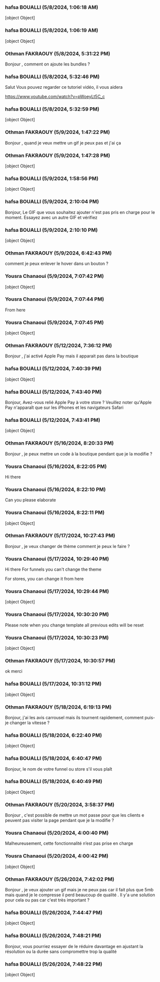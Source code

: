 ### hafsa BOUALLI (5/8/2024, 1:06:18 AM)

[object Object]

### hafsa BOUALLI (5/8/2024, 1:06:19 AM)

[object Object]

### Othman FAKRAOUY (5/8/2024, 5:31:22 PM)

Bonjour , comment on ajoute les bundles ?

### hafsa BOUALLI (5/8/2024, 5:32:46 PM)

Salut 
Vous pouvez regarder ce tutoriel vidéo, il vous aidera 

https://www.youtube.com/watch?v=pWoeyLt5C_c

### hafsa BOUALLI (5/8/2024, 5:32:59 PM)

[object Object]

### Othman FAKRAOUY (5/9/2024, 1:47:22 PM)

Bonjour , quand je veux mettre un gif je peux pas et j'ai ça

### Othman FAKRAOUY (5/9/2024, 1:47:28 PM)

[object Object]

### hafsa BOUALLI (5/9/2024, 1:58:56 PM)

[object Object]

### hafsa BOUALLI (5/9/2024, 2:10:04 PM)

Bonjour, 
Le GIF que vous souhaitez ajouter n'est pas pris en charge pour le moment. Essayez avec un autre GIF et vérifiez

### hafsa BOUALLI (5/9/2024, 2:10:10 PM)

[object Object]

### Othman FAKRAOUY (5/9/2024, 6:42:43 PM)

comment je peux enlever le hover dans un bouton  ?

### Yousra Chanaoui (5/9/2024, 7:07:42 PM)

[object Object]

### Yousra Chanaoui (5/9/2024, 7:07:44 PM)

From here

### Yousra Chanaoui (5/9/2024, 7:07:45 PM)

[object Object]

### Othman FAKRAOUY (5/12/2024, 7:36:12 PM)

Bonjour , j'ai activé Apple Pay mais il apparait pas dans la boutique

### hafsa BOUALLI (5/12/2024, 7:40:39 PM)

[object Object]

### hafsa BOUALLI (5/12/2024, 7:43:40 PM)

Bonjour,
Avez-vous relié Apple Pay à votre store ? Veuillez noter qu'Apple Pay n'apparaît que sur les iPhones et les navigateurs Safari

### hafsa BOUALLI (5/12/2024, 7:43:41 PM)

[object Object]

### Othman FAKRAOUY (5/16/2024, 8:20:33 PM)

Bonjour , je peux mettre un code à la boutique pendant que je la modifie ?

### Yousra Chanaoui (5/16/2024, 8:22:05 PM)

Hi there 

### Yousra Chanaoui (5/16/2024, 8:22:10 PM)

Can you please elaborate 

### Yousra Chanaoui (5/16/2024, 8:22:11 PM)

[object Object]

### Othman FAKRAOUY (5/17/2024, 10:27:43 PM)

Bonjour , je veux changer de thème comment je peux le faire ?

### Yousra Chanaoui (5/17/2024, 10:29:40 PM)

Hi there 
For funnels you can't change the theme 

For stores, you can change it from here

### Yousra Chanaoui (5/17/2024, 10:29:44 PM)

[object Object]

### Yousra Chanaoui (5/17/2024, 10:30:20 PM)

Please note when you change template all previous edits will be reset

### Yousra Chanaoui (5/17/2024, 10:30:23 PM)

[object Object]

### Othman FAKRAOUY (5/17/2024, 10:30:57 PM)

ok merci

### hafsa BOUALLI (5/17/2024, 10:31:12 PM)

[object Object]

### Othman FAKRAOUY (5/18/2024, 6:19:13 PM)

Bonjour, j'ai les avis carrousel mais ils tournent rapidement, comment puis-je changer la vitesse ?

### hafsa BOUALLI (5/18/2024, 6:22:40 PM)

[object Object]

### hafsa BOUALLI (5/18/2024, 6:40:47 PM)

Bonjour, 
le nom de votre funnel ou store s'il vous plaît

### hafsa BOUALLI (5/18/2024, 6:40:49 PM)

[object Object]

### Othman FAKRAOUY (5/20/2024, 3:58:37 PM)

Bonjour , c'est possible de mettre un mot passe pour que les clients e peuvent pas visiter la page pendant que je la modifie ?

### Yousra Chanaoui (5/20/2024, 4:00:40 PM)

Malheureusement, cette fonctionnalité n’est pas prise en charge

### Yousra Chanaoui (5/20/2024, 4:00:42 PM)

[object Object]

### Othman FAKRAOUY (5/26/2024, 7:42:02 PM)

Bonjour , je veux ajouter un gif mais je ne peux pas car il fait plus que 5mb mais quand je le compresse il perd beaucoup de qualité . Il y'a une solution pour cela ou pas car c'est très important ?

### hafsa BOUALLI (5/26/2024, 7:44:47 PM)

[object Object]

### hafsa BOUALLI (5/26/2024, 7:48:21 PM)

Bonjour, 
vous pourriez essayer de le réduire davantage en ajustant la résolution ou la durée sans compromettre trop la qualité

### hafsa BOUALLI (5/26/2024, 7:48:22 PM)

[object Object]
